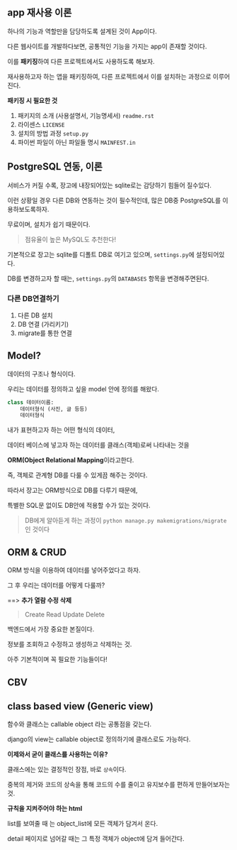 ## app 재사용 이론

하나의 기능과 역할만을 담당하도록 설계된 것이 App이다.

다른 웹사이트를 개발하다보면, 공통적인 기능을 가지는 app이 존재할 것이다.

이를 **패키징**하여  다른 프로젝트에서도 사용하도록 해보자.

재사용하고자 하는 앱을 패키징하여, 다른 프로젝트에서 이를 설치하는 과정으로 이루어진다. 

__패키징 시 필요한 것__

1. 패키지의 소개 (사용설명서, 기능명세서) `readme.rst`
2. 라이센스 `LICENSE`
3. 설치의 방법 과정 `setup.py`
4. 파이썬 파일이 아닌 파일들 명시 `MAINFEST.in`



## PostgreSQL 연동, 이론

서비스가 커질 수록, 장고에 내장되어있는 sqlite로는 감당하기 힘들어 질수있다.

이런 상황일 경우 다른 DB와 연동하는 것이 필수적인데, 많은 DB중 PostgreSQL를 이용하보도록하자.

무료이며, 설치가 쉽기 때문이다.

> 점유율이 높은 MySQL도 추천한다!

기본적으로 장고는 sqlite를 디폴트 DB로 여기고 있으며, `settings.py`에 설정되어있다.

DB를 변경하고자 할 때는, `settings.py`의 `DATABASES` 항목을 변경해주면된다.

### 다른 DB연결하기

1. 다른 DB 설치
2. DB 연결 (가리키기)
3. migrate를 통한 연결



## Model?

데이터의 구조나 형식이다.

우리는 데이터를 정의하고 싶을 model 안에 정의를 해왔다.

```python
class 데이터이름:
    데이터형식 (사진, 글 등등)
    데이터형식
```

내가 표현하고자 하는 어떤 형식의 데이터, 

데이터 베이스에 넣고자 하는 데이터를 클래스(객체)로써 나타내는 것을

**ORM(Object Relational Mapping**이라고한다.

즉, 객체로 관계형 DB를 다룰 수 있게끔 해주는 것이다.

따라서 장고는 ORM방식으로 DB를 다루기 때문에,

 특별한 SQL문 없이도 DB안에 적용할 수가 있는 것이다.

> DB에게 알아듣게 하는 과정이 `python manage.py makemigrations/migrate` 인 것이다



## ORM & CRUD

ORM 방식을 이용하여 데이터를 넣어주었다고 하자.

그 후 우리는 데이터를 어떻게 다룰까?

==> **추가 열람 수정 삭제**

> Create Read Update Delete

백엔드에서 가장 중요한 본질이다.

정보를 조회하고 수정하고 생성하고 삭제하는 것.

아주 기본적이며 꼭 필요한 기능들이다!



## CBV

## class based view (Generic view)

함수와 클래스는 callable object 라는 공통점을 갖는다.

django의 view는 callable object로 정의하기에 클래스로도 가능하다.

__이제와서 굳이 클래스를 사용하는 이유?__

클래스에는 있는 결정적인 장점, 바로 `상속`이다.

중복의 제거와 코드의 상속을 통해 코드의 수를 줄이고 유지보수를 편하게 만들어보자는 것.

__규칙을 지켜주어야 하는 html__

list를 보여줄 때 는 object_list에 모든 객체가 담겨서 온다.

detail 페이지로 넘어갈 때는 그 특정 객체가 object에 담겨  들어간다.

